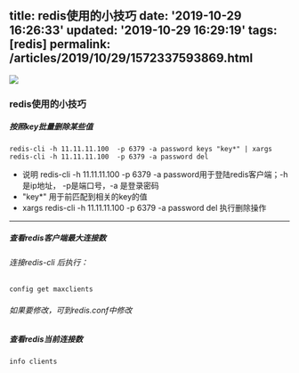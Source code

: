 title: redis使用的小技巧
date: '2019-10-29 16:26:33'
updated: '2019-10-29 16:29:19'
tags: [redis]
permalink: /articles/2019/10/29/1572337593869.html
---
![](https://img.hacpai.com/bing/20180518.jpg?imageView2/1/w/960/h/540/interlace/1/q/100)

### redis使用的小技巧
##### 按照key批量删除某些值
    redis-cli -h 11.11.11.100  -p 6379 -a password keys "key*" | xargs redis-cli -h 11.11.11.100  -p 6379 -a password del
 - 说明 redis-cli -h 11.11.11.100   -p 6379 -a password用于登陆redis客户端；-h 是ip地址， -p是端口号，-a 是登录密码
 - "key*" 用于前匹配到相关的key的值
 - xargs redis-cli -h 11.11.11.100  -p 6379 -a password del 执行删除操作
 

* * *

##### 查看redis客户端最大连接数
###### 连接redis-cli 后执行：
    config get maxclients
###### 如果要修改，可到redis.conf中修改

##### 查看redis当前连接数
    info clients


